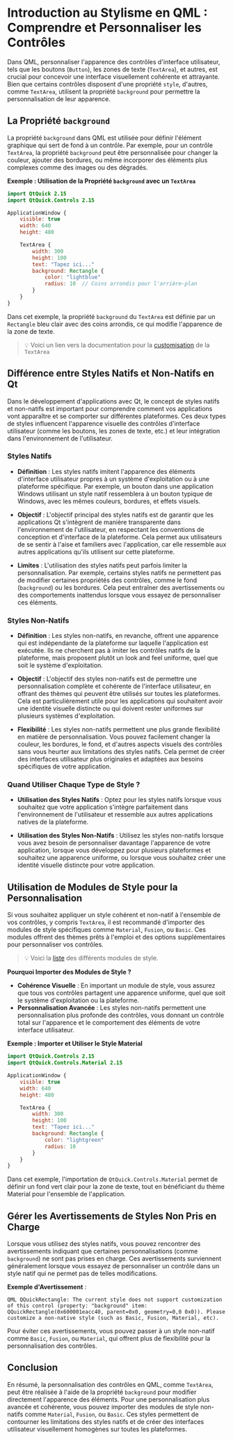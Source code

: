 # Introduction au Stylisme en QML : Comprendre et Personnaliser les Contrôles

Dans QML, personnaliser l'apparence des contrôles d'interface utilisateur, tels que les boutons (`Button`), les zones de texte (`TextArea`), et autres, est crucial pour concevoir une interface visuellement cohérente et attrayante. Bien que certains contrôles disposent d'une propriété `style`, d'autres, comme `TextArea`, utilisent la propriété `background` pour permettre la personnalisation de leur apparence.

## **La Propriété `background`**

La propriété `background` dans QML est utilisée pour définir l'élément graphique qui sert de fond à un contrôle. Par exemple, pour un contrôle `TextArea`, la propriété `background` peut être personnalisée pour changer la couleur, ajouter des bordures, ou même incorporer des éléments plus complexes comme des images ou des dégradés.

**Exemple : Utilisation de la Propriété `background` avec un `TextArea`**
```qml
import QtQuick 2.15
import QtQuick.Controls 2.15

ApplicationWindow {
    visible: true
    width: 640
    height: 480

    TextArea {
        width: 300
        height: 100
        text: "Tapez ici..."
        background: Rectangle {
            color: "lightblue"
            radius: 10  // Coins arrondis pour l'arrière-plan
        }
    }
}
```
Dans cet exemple, la propriété `background` du `TextArea` est définie par un `Rectangle` bleu clair avec des coins arrondis, ce qui modifie l'apparence de la zone de texte.

> :bulb: Voici un lien vers la documentation pour la [customisation](https://doc.qt.io/qt-6/qtquickcontrols-customize.html#customizing-textarea) de la `TextArea`

## **Différence entre Styles Natifs et Non-Natifs en Qt**

Dans le développement d'applications avec Qt, le concept de styles natifs et non-natifs est important pour comprendre comment vos applications vont apparaître et se comporter sur différentes plateformes. Ces deux types de styles influencent l'apparence visuelle des contrôles d'interface utilisateur (comme les boutons, les zones de texte, etc.) et leur intégration dans l'environnement de l'utilisateur.

### **Styles Natifs**

- **Définition** : Les styles natifs imitent l'apparence des éléments d'interface utilisateur propres à un système d'exploitation ou à une plateforme spécifique. Par exemple, un bouton dans une application Windows utilisant un style natif ressemblera à un bouton typique de Windows, avec les mêmes couleurs, bordures, et effets visuels.

- **Objectif** : L'objectif principal des styles natifs est de garantir que les applications Qt s'intègrent de manière transparente dans l'environnement de l'utilisateur, en respectant les conventions de conception et d'interface de la plateforme. Cela permet aux utilisateurs de se sentir à l'aise et familiers avec l'application, car elle ressemble aux autres applications qu'ils utilisent sur cette plateforme.

- **Limites** : L'utilisation des styles natifs peut parfois limiter la personnalisation. Par exemple, certains styles natifs ne permettent pas de modifier certaines propriétés des contrôles, comme le fond (`background`) ou les bordures. Cela peut entraîner des avertissements ou des comportements inattendus lorsque vous essayez de personnaliser ces éléments.

### **Styles Non-Natifs**

- **Définition** : Les styles non-natifs, en revanche, offrent une apparence qui est indépendante de la plateforme sur laquelle l'application est exécutée. Ils ne cherchent pas à imiter les contrôles natifs de la plateforme, mais proposent plutôt un look and feel uniforme, quel que soit le système d'exploitation.

- **Objectif** : L'objectif des styles non-natifs est de permettre une personnalisation complète et cohérente de l'interface utilisateur, en offrant des thèmes qui peuvent être utilisés sur toutes les plateformes. Cela est particulièrement utile pour les applications qui souhaitent avoir une identité visuelle distincte ou qui doivent rester uniformes sur plusieurs systèmes d'exploitation.

- **Flexibilité** : Les styles non-natifs permettent une plus grande flexibilité en matière de personnalisation. Vous pouvez facilement changer la couleur, les bordures, le fond, et d'autres aspects visuels des contrôles sans vous heurter aux limitations des styles natifs. Cela permet de créer des interfaces utilisateur plus originales et adaptées aux besoins spécifiques de votre application.

### **Quand Utiliser Chaque Type de Style ?**

- **Utilisation des Styles Natifs** : Optez pour les styles natifs lorsque vous souhaitez que votre application s'intègre parfaitement dans l'environnement de l'utilisateur et ressemble aux autres applications natives de la plateforme.

- **Utilisation des Styles Non-Natifs** : Utilisez les styles non-natifs lorsque vous avez besoin de personnaliser davantage l'apparence de votre application, lorsque vous développez pour plusieurs plateformes et souhaitez une apparence uniforme, ou lorsque vous souhaitez créer une identité visuelle distincte pour votre application.


## **Utilisation de Modules de Style pour la Personnalisation**

Si vous souhaitez appliquer un style cohérent et non-natif à l'ensemble de vos contrôles, y compris `TextArea`, il est recommandé d'importer des modules de style spécifiques comme `Material`, `Fusion`, ou `Basic`. Ces modules offrent des thèmes prêts à l'emploi et des options supplémentaires pour personnaliser vos contrôles.

> :bulb: Voici la [liste](https://doc.qt.io/qt-6/qtquickcontrols-styles.html) des différents modules de style.

**Pourquoi Importer des Modules de Style ?**
- **Cohérence Visuelle** : En important un module de style, vous assurez que tous vos contrôles partagent une apparence uniforme, quel que soit le système d'exploitation ou la plateforme.
- **Personnalisation Avancée** : Les styles non-natifs permettent une personnalisation plus profonde des contrôles, vous donnant un contrôle total sur l'apparence et le comportement des éléments de votre interface utilisateur.

**Exemple : Importer et Utiliser le Style Material**
```qml
import QtQuick.Controls 2.15
import QtQuick.Controls.Material 2.15

ApplicationWindow {
    visible: true
    width: 640
    height: 480

    TextArea {
        width: 300
        height: 100
        text: "Tapez ici..."
        background: Rectangle {
            color: "lightgreen"
            radius: 10
        }
    }
}
```
Dans cet exemple, l'importation de `QtQuick.Controls.Material` permet de définir un fond vert clair pour la zone de texte, tout en bénéficiant du thème Material pour l'ensemble de l'application.

## **Gérer les Avertissements de Styles Non Pris en Charge**

Lorsque vous utilisez des styles natifs, vous pouvez rencontrer des avertissements indiquant que certaines personnalisations (comme `background`) ne sont pas prises en charge. Ces avertissements surviennent généralement lorsque vous essayez de personnaliser un contrôle dans un style natif qui ne permet pas de telles modifications.

**Exemple d'Avertissement** :
```plaintext
QML QQuickRectangle: The current style does not support customization of this control (property: "background" item: QQuickRectangle(0x600001eacc40, parent=0x0, geometry=0,0 0x0)). Please customize a non-native style (such as Basic, Fusion, Material, etc).
```

Pour éviter ces avertissements, vous pouvez passer à un style non-natif comme `Basic`, `Fusion`, ou `Material`, qui offrent plus de flexibilité pour la personnalisation des contrôles.

## **Conclusion**

En résumé, la personnalisation des contrôles en QML, comme `TextArea`, peut être réalisée à l'aide de la propriété `background` pour modifier directement l'apparence des éléments. Pour une personnalisation plus avancée et cohérente, vous pouvez importer des modules de style non-natifs comme `Material`, `Fusion`, ou `Basic`. Ces styles permettent de contourner les limitations des styles natifs et de créer des interfaces utilisateur visuellement homogènes sur toutes les plateformes.
